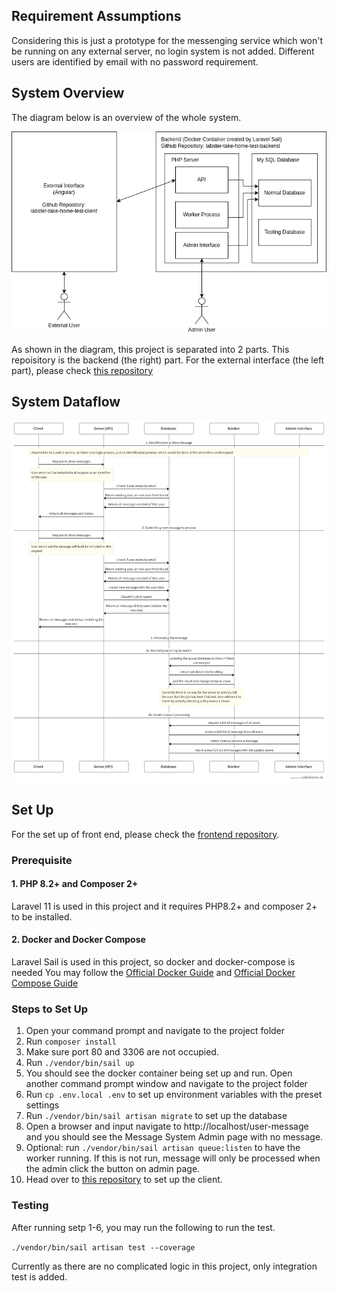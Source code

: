 ## Requirement Assumptions
Considering this is just a prototype for the messenging service which won't be running on any external server, no login system is not added. Different users are identified by email with no password requirement.

## System Overview
The diagram below is an overview of the whole system.

![System Overview](system_overview.png)

 As shown in the diagram, this project is separated into 2 parts. This repoisitory is the backend (the right) part. For the external interface (the left part), please check [this repository](https://github.com/cytsunny/labster-take-home-test-client)

## System Dataflow
![System Dataflow](system_workflow.png)

## Set Up
For the set up of front end, please check the [frontend repository](https://github.com/cytsunny/labster-take-home-test-client).

### Prerequisite

#### 1. PHP 8.2+ and Composer 2+
Laravel 11 is used in this project and it requires PHP8.2+ and composer 2+ to be installed.

#### 2. Docker and Docker Compose
Laravel Sail is used in this project, so docker and docker-compose is needed You may follow the [Official Docker Guide](https://docs.docker.com/engine/install/) and [Official Docker Compose Guide](https://docs.docker.com/compose/install/)

### Steps to Set Up
1. Open your command prompt and navigate to the project folder
2. Run `composer install`
3. Make sure port 80 and 3306 are not occupied.
4. Run `./vendor/bin/sail up`
5. You should see the docker container being set up and run. Open another command prompt window and navigate to the project folder
6. Run `cp .env.local .env` to set up environment variables with the preset settings
7. Run `./vendor/bin/sail artisan migrate` to set up the database
8. Open a browser and input navigate to http://localhost/user-message and you should see the Message System Admin page with no message.
9. Optional: run `./vendor/bin/sail artisan queue:listen` to have the worker running. If this is not run, message will only be processed when the admin click the button on admin page.
10. Head over to [this repository](https://github.com/cytsunny/labster-take-home-test-client) to set up the client.

### Testing
After running setp 1-6, you may run the following to run the test. 

`./vendor/bin/sail artisan test --coverage`

Currently as there are no complicated logic in this project, only integration test is added.